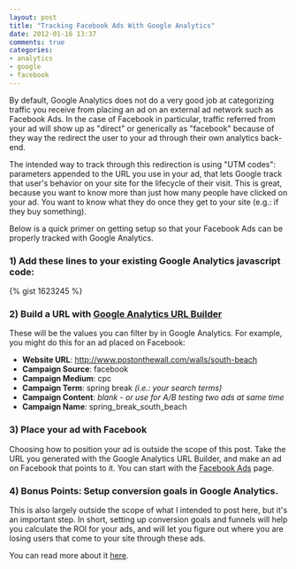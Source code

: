 ```yaml
---
layout: post
title: "Tracking Facebook Ads With Google Analytics"
date: 2012-01-16 13:37
comments: true
categories:
- analytics
- google
- facebook
---
```

By default, Google Analytics does not do a very good job at categorizing traffic you receive from placing an ad on an external ad network such as Facebook Ads. In the case of Facebook in particular, traffic referred from your ad will show up as "direct" or generically as "facebook" because of they way the redirect the user to your ad through their own analytics back-end.

The intended way to track through this redirection is using "UTM codes": parameters appended to the URL you use in your ad, that lets Google track that user's behavior on your site for the lifecycle of their visit. This is great, because you want to know more than just how many people have clicked on your ad. You want to know what they do once they get to your site (e.g.: if they buy something).

Below is a quick primer on getting setup so that your Facebook Ads can be properly tracked with Google Analytics.

<!-- MORE -->

### 1) Add these lines to your existing Google Analytics javascript code:
{% gist 1623245 %}

### 2) Build a URL with [Google Analytics URL Builder](http://support.google.com/googleanalytics/bin/answer.py?hl=en&answer=55578)

These will be the values you can filter by in Google Analytics. For example, you might do this for an ad placed on Facebook:

* **Website URL**: http://www.postonthewall.com/walls/south-beach
* **Campaign Source**: facebook
* **Campaign Medium**: cpc
* **Campaign Term**: spring break _(i.e.: your search terms)_
* **Campaign Content**: _blank - or use for A/B testing two ads at same time_
* **Campaign Name**: spring_break_south_beach

### 3) Place your ad with Facebook

Choosing how to position your ad is outside the scope of this post. Take the URL you generated with the Google Analytics URL Builder, and make an ad on Facebook that points to it. You can start with the [Facebook Ads](https://www.facebook.com/advertising/) page.

### 4) Bonus Points: Setup conversion goals in Google Analytics.

This is also largely outside the scope of what I intended to post here, but it's an important step. In short, setting up conversion goals and funnels will help you calculate the ROI for your ads, and will let you figure out where you are losing users that come to your site through these ads.

You can read more about it [here](http://support.google.com/googleanalytics/bin/answer.py?hl=en&answer=55515).

